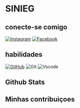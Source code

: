 # SINIEG

## conecte-se comigo
[![Instagram](https://img.shields.io/badge/-Instagram-%23E4405F?style=for-the-badge&logo=instagram&logoColor=white)](https://www.instagram.com/RafaSinieg/) [![Facebook](https://img.shields.io/badge/Facebook-1877F2?style=for-the-badge&logo=facebook&logoColor=white)](https://www.facebook.com/RafaelSinieg/)

## habilidades
[![GitHub](https://img.shields.io/badge/GitHub-100000?style=for-the-badge&logo=github&logoColor=white)](https://github.com/SEUUSERNAME) ![Git](https://img.shields.io/badge/GIT-E44C30?style=for-the-badge&logo=git&logoColor=white) ![Vscode](https://img.shields.io/badge/Vscode-007ACC?style=for-the-badge&logo=visual-studio-code&logoColor=white)

## Github Stats

## Minhas contribuiçoes 
